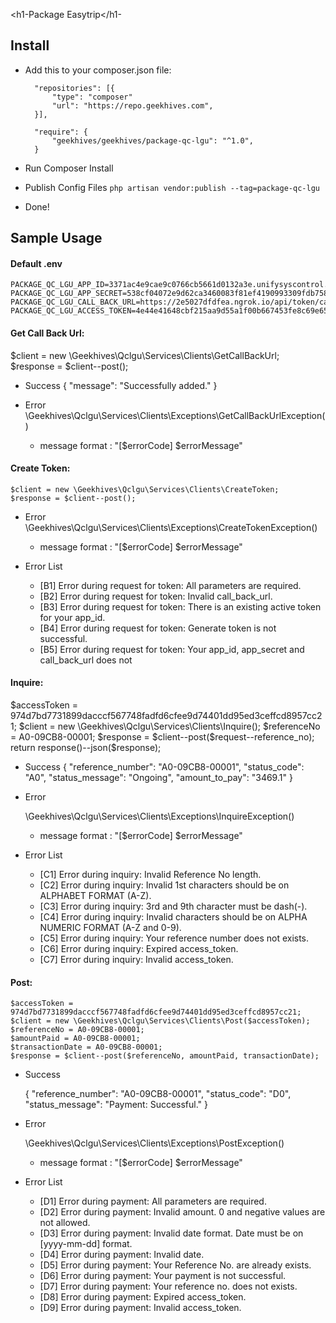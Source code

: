 <h1-Package Easytrip</h1-

## Install
- Add this to your composer.json file:
   
        "repositories": [{
            "type": "composer"
            "url": "https://repo.geekhives.com",         
        }],
    
        "require": {
            "geekhives/geekhives/package-qc-lgu": "^1.0",
        }
    
- Run Composer Install

- Publish Config Files `php artisan vendor:publish --tag=package-qc-lgu`

- Done!

## Sample Usage
<h4> Default .env </h4>

    PACKAGE_QC_LGU_APP_ID=3371ac4e9cae9c0766cb5661d0132a3e.unifysyscontrol.com
    PACKAGE_QC_LGU_APP_SECRET=538cf04072e9d62ca3460083f81ef4190993309fdb7583573ef16ecad1068354
    PACKAGE_QC_LGU_CALL_BACK_URL=https://2e5027dfdfea.ngrok.io/api/token/callback
    PACKAGE_QC_LGU_ACCESS_TOKEN=4e44e41648cbf215aa9d55a1f00b667453fe8c69e65a21eaf0a15a0b318f8d31

<h4>Get Call Back Url:</h4>    
    $client = new \Geekhives\Qclgu\Services\Clients\GetCallBackUrl;
    $response = $client--post();

- Success
    {
        "message": "Successfully added."
    }

- Error
    \Geekhives\Qclgu\Services\Clients\Exceptions\GetCallBackUrlException()
    * message format : "[$errorCode] $errorMessage"

<h4>Create Token:</h4>
        
    $client = new \Geekhives\Qclgu\Services\Clients\CreateToken;
    $response = $client--post();

- Error
    \Geekhives\Qclgu\Services\Clients\Exceptions\CreateTokenException()
    * message format : "[$errorCode] $errorMessage"

- Error List
    - [B1] Error during request for token: All parameters are required.
    - [B2] Error during request for token: Invalid call_back_url.
    - [B3] Error during request for token: There is an existing active token for your app_id.
    - [B4] Error during request for token: Generate token is not successful.
    - [B5] Error during request for token: Your app_id, app_secret and call_back_url does not
 
<h4>Inquire:</h4>
    $accessToken = 974d7bd7731899dacccf567748fadfd6cfee9d74401dd95ed3ceffcd8957cc21;
    $client = new \Geekhives\Qclgu\Services\Clients\Inquire();
    $referenceNo = A0-09CB8-00001;
    $response = $client--post($request--reference_no);
    return response()--json($response);

- Success
    {
        "reference_number": "A0-09CB8-00001",
        "status_code": "A0",
        "status_message": "Ongoing",
        "amount_to_pay": "3469.1"
    }

- Error

    \Geekhives\Qclgu\Services\Clients\Exceptions\InquireException()
    * message format : "[$errorCode] $errorMessage"

    
- Error List
    - [C1] Error during inquiry: Invalid Reference No length.
    - [C2] Error during inquiry: Invalid 1st characters should be on ALPHABET FORMAT (A-Z).
    - [C3] Error during inquiry: 3rd and 9th character must be dash(-).
    - [C4] Error during inquiry: Invalid characters should be on ALPHA NUMERIC FORMAT (A-Z and 0-9).
    - [C5] Error during inquiry: Your reference number does not exists.
    - [C6] Error during inquiry: Expired access_token.
    - [C7] Error during inquiry: Invalid access_token.

<h4>Post:</h4>
        
    $accessToken = 974d7bd7731899dacccf567748fadfd6cfee9d74401dd95ed3ceffcd8957cc21;
    $client = new \Geekhives\Qclgu\Services\Clients\Post($accessToken);
    $referenceNo = A0-09CB8-00001;
    $amountPaid = A0-09CB8-00001;
    $transactionDate = A0-09CB8-00001;
    $response = $client--post($referenceNo, amountPaid, transactionDate);

- Success

    {
        "reference_number": "A0-09CB8-00001",
        "status_code": "D0",
        "status_message": "Payment: Successful."
    }

- Error

    \Geekhives\Qclgu\Services\Clients\Exceptions\PostException()
    * message format : "[$errorCode] $errorMessage"

    
- Error List
    - [D1] Error during payment: All parameters are required.
    - [D2] Error during payment: Invalid amount. 0 and negative values are not allowed.
    - [D3] Error during payment: Invalid date format. Date must be on [yyyy-mm-dd] format.
    - [D4] Error during payment: Invalid date.
    - [D5] Error during payment: Your Reference No. are already exists.
    - [D6] Error during payment: Your payment is not successful.
    - [D7] Error during payment: Your reference no. does not exists.
    - [D8] Error during payment: Expired access_token.
    - [D9] Error during payment: Invalid access_token.
